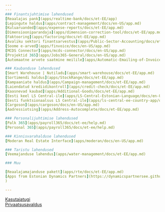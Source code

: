 ```yaml
---
---
### Finantsjuhtimise lahendused
[Reaalajas pank](apps/realtime-bank/docs/et-EE/app)  
[Lepingute haldus](apps/contract-management/docs/en-US/app.md)  
[Kuluaruanded](apps/expense-reports/docs/et-EE/app.md)  
[Dimensiooniparandaja](apps/dimension-correction-tool/docs/et-EE/app.md)  
[Faktooring](apps/factoring/docs/et-EE/app.md)  
[Avaliku sektori finantsarvestus](apps/Public-Sector-Accounting/docs/et-EE/app.md)  
[Soome e-arved](apps/finvoice/docs/en-US/app.md)  
[MCDS Connector](apps/mcds-connector/docs/en-US/app.md)  
[Projektid 365](apps/Jobs365-General/docs/en-US/app.md)  
[Automaatne arvete saatmine meilile](apps/Automatic-Emailing-of-Invoices/docs/et-EE/app.md)  

### Kaubanduse lahendused
[Smart Warehouse | Nutiladu](apps/smart-warehouse/docs/et-EE/app.md)  
[Sortimendi haldus](apps/StockRange/docs/et-EE/app.md)  
[Kampaaniate haldus](apps/Campaign-management/docs/et-EE/app.md)  
[Laiendatud krediidikontroll](apps/credit-check/docs/et-EE/app.md)  
[Kaasnevad kaubad](apps/Additional-Goods/docs/et-EE/app.md)  
[Eesti keel LS Central-ile](apps/LS-Central-Estonian-Language/docs/en-US/app.md)  
[Eesti funktsionaalsus LS Central-ile](apps/ls-central-ee-country-app/docs/en-US/app.md)  
[Cargoson](apps/cargoson/docs/en-US/app.md)  
[Aadressiotsing](apps/Address-Autocomplete/docs/et-EE/app.md)  

### Personalijuhtimise lahendused
[Palk 365](apps/payroll365/docs/et-ee/help.md)  
[Personal 365](apps/payroll365/docs/et-ee/help.md)

### Kinnisvarahalduse lahendused
[Moderan Real Estate Interface](apps/moderan/docs/en-US/app.md)  

### Taristu lahendused
[Veemajanduse lahendus](apps/water-management/docs/et-EE/app.md)  

### Muu

[Reaalajamajanduse pakett](apps/rte/docs/et-EE/app.md)  
[Apps from Estonian Dynamics Partners](https://dynamicspartnersee.github.io/
)  

---
```


[Kasutajatugi](docs/et-ee/support.md)  
[Privaatsusavaldus](docs/en-us/privacy.md)

